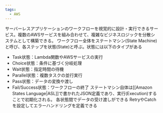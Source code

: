 ```yaml
---
tags:
  - AWS
---
```

サーバーレスアプリケーションのワークフローを視覚的に設計・実行できるサービス。複数のAWSサービスを組み合わせて、複雑なビジネスロジックを分散システムとして構築できる。
ワークフロー全体をステートマシン(State Machine)と呼び、各ステップを状態(State)と呼ぶ。状態には以下のタイプがある
- Task状態：Lambda関数やAWSサービスの実行
- Choice状態：条件に基づく分岐処理
- Wait状態：指定時間の待機
- Parallel状態：複数タスクの並行実行
- Pass状態：データの変換や渡し
- Fail/Success状態：ワークフローの終了
ステートマシン自体は[[Amazon States Language|ASL]]で書かれたJSON定義であり、実行(Execution)することで初期化される。
各状態間でデータの受け渡しができる
RetryやCatchを設定してエラーハンドリングを定義できる